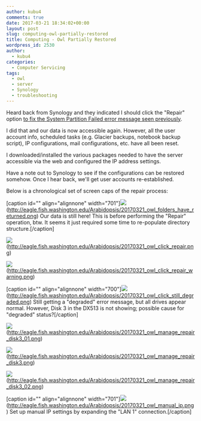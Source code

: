 ```yaml
---
author: kubu4
comments: true
date: 2017-03-21 18:34:02+00:00
layout: post
slug: computing-owl-partially-restored
title: Computing - Owl Partially Restored
wordpress_id: 2530
author:
  - kubu4
categories:
  - Computer Servicing
tags:
  - owl
  - server
  - Synology
  - troubleshooting
---
```


Heard back from Synology and they indicated I should click the "Repair" option [to fix the System Partition Failed error message seen previously](2017/03/18/troubleshooting-synology-nas-owl-down-after-update.html).

I did that and our data is now accessible again. However, all the user account info, scheduled tasks (e.g. Glacier backups, notebook backup script), IP configurations, mail configurations, etc. have all been reset.

I downloaded/installed the various packages needed to have the server accessible via the web and configured the IP address settings.

Have a note out to Synology to see if the configurations can be restored somehow. Once I hear back, we'll get user accounts re-established.

Below is a chronological set of screen caps of the repair process:



[caption id="" align="alignnone" width="701"]![](https://eagle.fish.washington.edu/Arabidopsis/20170321_owl_folders_have_returned.png)(http://eagle.fish.washington.edu/Arabidopsis/20170321_owl_folders_have_returned.png) Our data is still here! This is before performing the "Repair" operation, btw. It seems it just required some time to re-populate directory structure.[/caption]





![](https://eagle.fish.washington.edu/Arabidopsis/20170321_owl_click_repair.png)(http://eagle.fish.washington.edu/Arabidopsis/20170321_owl_click_repair.png)



![](https://eagle.fish.washington.edu/Arabidopsis/20170321_owl_click_repair_warning.png)(http://eagle.fish.washington.edu/Arabidopsis/20170321_owl_click_repair_warning.png)



[caption id="" align="alignnone" width="700"]![](https://eagle.fish.washington.edu/Arabidopsis/20170321_owl_click_still_degraded.png)(http://eagle.fish.washington.edu/Arabidopsis/20170321_owl_click_still_degraded.png) Still getting a "degraded" error message, but all drives appear normal. However, Disk 3 in the DX513 is not showing; possible cause for "degraded" status?[/caption]



![](https://eagle.fish.washington.edu/Arabidopsis/20170321_owl_manage_repair_disk3_01.png)(http://eagle.fish.washington.edu/Arabidopsis/20170321_owl_manage_repair_disk3_01.png)



![](https://eagle.fish.washington.edu/Arabidopsis/20170321_owl_manage_repair_disk3.png)(http://eagle.fish.washington.edu/Arabidopsis/20170321_owl_manage_repair_disk3.png)



![](https://eagle.fish.washington.edu/Arabidopsis/20170321_owl_manage_repair_disk3_02.png)(http://eagle.fish.washington.edu/Arabidopsis/20170321_owl_manage_repair_disk3_02.png)



[caption id="" align="alignnone" width="701"]![](https://eagle.fish.washington.edu/Arabidopsis/20170321_owl_manual_ip.png)(http://eagle.fish.washington.edu/Arabidopsis/20170321_owl_manual_ip.png) Set up manual IP settings by expanding the "LAN 1" connection.[/caption]
